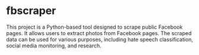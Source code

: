 # fbscraper
This project is a Python-based tool designed to scrape public Facebook pages. It allows users to extract photos from Facebook pages. The scraped data can be used for various purposes, including hate speech classification, social media monitoring, and research.
